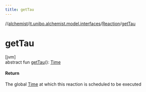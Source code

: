 ```yaml
---
title: getTau
---
```

//[alchemist](../../../index.html)/[it.unibo.alchemist.model.interfaces](../index.html)/[Reaction](index.html)/[getTau](get-tau.html)



# getTau



[jvm]\
abstract fun [getTau](get-tau.html)(): [Time](../-time/index.html)



#### Return



The global [Time](../-time/index.html) at which this reaction is scheduled to be executed




